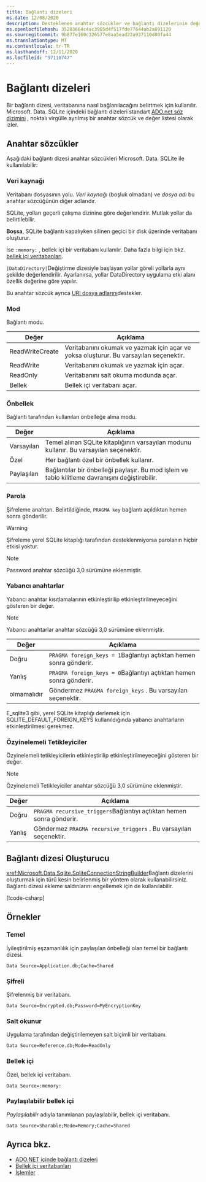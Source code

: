```yaml
---
title: Bağlantı dizeleri
ms.date: 12/08/2020
description: Desteklenen anahtar sözcükler ve bağlantı dizelerinin değerleri.
ms.openlocfilehash: 35283664c4ac3985d4f517fde77644ab2a891120
ms.sourcegitcommit: 9b877e160c326577e8aa5ead22a937110d80fa44
ms.translationtype: MT
ms.contentlocale: tr-TR
ms.lasthandoff: 12/11/2020
ms.locfileid: "97110747"
---
```

# <a name="connection-strings"></a>Bağlantı dizeleri

Bir bağlantı dizesi, veritabanına nasıl bağlanılacağını belirtmek için kullanılır. Microsoft. Data. SQLite içindeki bağlantı dizeleri standart [ADO.net söz dizimini](../../../framework/data/adonet/connection-strings.md) , noktalı virgülle ayrılmış bir anahtar sözcük ve değer listesi olarak izler.

## <a name="keywords"></a>Anahtar sözcükler

Aşağıdaki bağlantı dizesi anahtar sözcükleri Microsoft. Data. SQLite ile kullanılabilir:

### <a name="data-source"></a>Veri kaynağı

Veritabanı dosyasının yolu. *Veri kaynağı* (boşluk olmadan) ve *dosya adı* bu anahtar sözcüğünün diğer adlarıdır.

SQLite, yolları geçerli çalışma dizinine göre değerlendirir. Mutlak yollar da belirtilebilir.

**Boşsa**, SQLite bağlantı kapalıyken silinen geçici bir disk üzerinde veritabanı oluşturur.

İse `:memory:` , bellek içi bir veritabanı kullanılır. Daha fazla bilgi için bkz. [bellek içi veritabanları](in-memory-databases.md).

`|DataDirectory|`Değiştirme dizesiyle başlayan yollar göreli yollarla aynı şekilde değerlendirilir. Ayarlanırsa, yollar DataDirectory uygulama etki alanı özellik değerine göre yapılır.

Bu anahtar sözcük ayrıca [URI dosya adlarını](https://www.sqlite.org/uri.html)destekler.

### <a name="mode"></a>Mod

Bağlantı modu.

| Değer           | Açıklama                                                                                        |
| --------------- | -------------------------------------------------------------------------------------------------- |
| ReadWriteCreate | Veritabanını okumak ve yazmak için açar ve yoksa oluşturur. Bu varsayılan seçenektir. |
| ReadWrite       | Veritabanını okumak ve yazmak için açar.                                                        |
| ReadOnly        | Veritabanını salt okuma modunda açar.                                                              |
| Bellek          | Bellek içi veritabanı açar.                                                                       |

### <a name="cache"></a>Önbellek

Bağlantı tarafından kullanılan önbelleğe alma modu.

| Değer   | Açıklama                                                                                    |
| ------- | ---------------------------------------------------------------------------------------------- |
| Varsayılan | Temel alınan SQLite kitaplığının varsayılan modunu kullanır. Bu varsayılan seçenektir.                   |
| Özel | Her bağlantı özel bir önbellek kullanır.                                                          |
| Paylaşılan  | Bağlantılar bir önbelleği paylaşır. Bu mod işlem ve tablo kilitleme davranışını değiştirebilir. |

### <a name="password"></a>Parola

Şifreleme anahtarı. Belirtildiğinde, `PRAGMA key` bağlantı açıldıktan hemen sonra gönderilir.

> [!WARNING]
> Şifreleme yerel SQLite kitaplığı tarafından desteklenmiyorsa parolanın hiçbir etkisi yoktur.

> [!NOTE]
> Password anahtar sözcüğü 3,0 sürümüne eklenmiştir.

### <a name="foreign-keys"></a>Yabancı anahtarlar

Yabancı anahtar kısıtlamalarının etkinleştirilip etkinleştirilmeyeceğini gösteren bir değer.

> [!NOTE]
> Yabancı anahtarlar anahtar sözcüğü 3,0 sürümüne eklenmiştir.

| Değer   | Açıklama
| ------- | --- |
| Doğru    | `PRAGMA foreign_keys = 1`Bağlantıyı açtıktan hemen sonra gönderir.
| Yanlış   | `PRAGMA foreign_keys = 0`Bağlantıyı açtıktan hemen sonra gönderir.
| olmamalıdır | Göndermez `PRAGMA foreign_keys` . Bu varsayılan seçenektir. |

E_sqlite3 gibi, yerel SQLite kitaplığı derlemek için SQLITE_DEFAULT_FOREIGN_KEYS kullanıldığında yabancı anahtarların etkinleştirilmesi gerekmez.

### <a name="recursive-triggers"></a>Özyinelemeli Tetikleyiciler

Özyinelemeli tetikleyicilerin etkinleştirilip etkinleştirilmeyeceğini gösteren bir değer.

> [!NOTE]
> Özyinelemeli Tetikleyiciler anahtar sözcüğü 3,0 sürümüne eklenmiştir.

| Değer | Açıklama                                                                 |
| ----- | --------------------------------------------------------------------------- |
| Doğru  | `PRAGMA recursive_triggers`Bağlantıyı açtıktan hemen sonra gönderir. |
| Yanlış | Göndermez `PRAGMA recursive_triggers` . Bu varsayılan seçenektir.              |

## <a name="connection-string-builder"></a>Bağlantı dizesi Oluşturucu

<xref:Microsoft.Data.Sqlite.SqliteConnectionStringBuilder>Bağlantı dizelerini oluşturmak için türü kesin belirlenmiş bir yöntem olarak kullanabilirsiniz. Bağlantı dizesi ekleme saldırılarını engellemek için de kullanılabilir.

[!code-csharp[](../../../../samples/snippets/standard/data/sqlite/EncryptionSample/Program.cs?name=snippet_ConnectionStringBuilder)]

## <a name="examples"></a>Örnekler

### <a name="basic"></a>Temel

İyileştirilmiş eşzamanlılık için paylaşılan önbelleği olan temel bir bağlantı dizesi.

```connectionstring
Data Source=Application.db;Cache=Shared
```

### <a name="encrypted"></a>Şifreli

Şifrelenmiş bir veritabanı.

```connectionstring
Data Source=Encrypted.db;Password=MyEncryptionKey
```

### <a name="read-only"></a>Salt okunur

Uygulama tarafından değiştirilemeyen salt biçimli bir veritabanı.

```connectionstring
Data Source=Reference.db;Mode=ReadOnly
```

### <a name="in-memory"></a>Bellek içi

Özel, bellek içi veritabanı.

```connectionstring
Data Source=:memory:
```

### <a name="sharable-in-memory"></a>Paylaşılabilir bellek içi

*Paylaşılabilir* adıyla tanımlanan paylaşılabilir, bellek içi veritabanı.

```connectionstring
Data Source=Sharable;Mode=Memory;Cache=Shared
```

## <a name="see-also"></a>Ayrıca bkz.

* [ADO.NET içinde bağlantı dizeleri](../../../framework/data/adonet/connection-strings.md)
* [Bellek içi veritabanları](in-memory-databases.md)
* [İşlemler](transactions.md)
